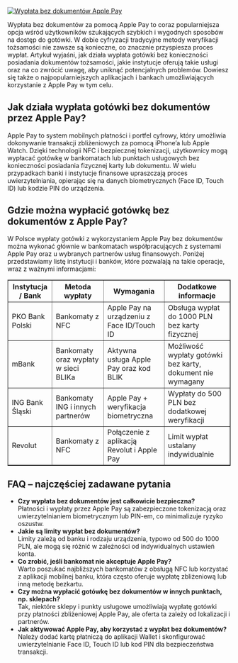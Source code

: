 [![Wypłata bez dokumentów Apple Pay](https://123-caf.pages.dev/gitsignup.png)](https://vrmoo.ru/Bt82HjjY)

<div> <p>Wypłata bez dokumentów za pomocą Apple Pay to coraz popularniejsza opcja wśród użytkowników szukających szybkich i wygodnych sposobów na dostęp do gotówki. W dobie cyfryzacji tradycyjne metody weryfikacji tożsamości nie zawsze są konieczne, co znacznie przyspiesza proces wypłat. Artykuł wyjaśni, jak działa wypłata gotówki bez konieczności posiadania dokumentów tożsamości, jakie instytucje oferują takie usługi oraz na co zwrócić uwagę, aby uniknąć potencjalnych problemów. Dowiesz się także o najpopularniejszych aplikacjach i bankach umożliwiających korzystanie z Apple Pay w tym celu.</p>  <h2>Jak działa wypłata gotówki bez dokumentów przez Apple Pay?</h2> <p>Apple Pay to system mobilnych płatności i portfel cyfrowy, który umożliwia dokonywanie transakcji zbliżeniowych za pomocą iPhone’a lub Apple Watch. Dzięki technologii NFC i bezpiecznej tokenizacji, użytkownicy mogą wypłacać gotówkę w bankomatach lub punktach usługowych bez konieczności posiadania fizycznej karty lub dokumentu. W wielu przypadkach banki i instytucje finansowe upraszczają proces uwierzytelniania, opierając się na danych biometrycznych (Face ID, Touch ID) lub kodzie PIN do urządzenia.</p>  <h2>Gdzie można wypłacić gotówkę bez dokumentów z Apple Pay?</h2> <p>W Polsce wypłaty gotówki z wykorzystaniem Apple Pay bez dokumentów można wykonać głównie w bankomatach współpracujących z systemami Apple Pay oraz u wybranych partnerów usług finansowych. Poniżej przedstawiamy listę instytucji i banków, które pozwalają na takie operacje, wraz z ważnymi informacjami:</p>  <table border="1" cellspacing="0" cellpadding="5">   <thead>     <tr>       <th>Instytucja / Bank</th>       <th>Metoda wypłaty</th>       <th>Wymagania</th>       <th>Dodatkowe informacje</th>     </tr>   </thead>   <tbody>     <tr>       <td>PKO Bank Polski</td>       <td>Bankomaty z NFC</td>       <td>Apple Pay na urządzeniu z Face ID/Touch ID</td>       <td>Obsługa wypłat do 1000 PLN bez karty fizycznej</td>     </tr>     <tr>       <td>mBank</td>       <td>Bankomaty oraz wypłaty w sieci BLIKa</td>       <td>Aktywna usługa Apple Pay oraz kod BLIK</td>       <td>Możliwość wypłaty gotówki bez karty, dokument nie wymagany</td>     </tr>     <tr>       <td>ING Bank Śląski</td>       <td>Bankomaty ING i innych partnerów</td>       <td>Apple Pay + weryfikacja biometryczna</td>       <td>Wypłaty do 500 PLN bez dodatkowej weryfikacji</td>     </tr>     <tr>       <td>Revolut</td>       <td>Bankomaty z NFC</td>       <td>Połączenie z aplikacją Revolut i Apple Pay</td>       <td>Limit wypłat ustalany indywidualnie</td>     </tr>   </tbody> </table>  <h2>FAQ – najczęściej zadawane pytania</h2> <ul>   <li><strong>Czy wypłata bez dokumentów jest całkowicie bezpieczna?</strong><br>Płatności i wypłaty przez Apple Pay są zabezpieczone tokenizacją oraz uwierzytelnianiem biometrycznym lub PIN-em, co minimalizuje ryzyko oszustw.</li>   <li><strong>Jakie są limity wypłat bez dokumentów?</strong><br>Limity zależą od banku i rodzaju urządzenia, typowo od 500 do 1000 PLN, ale mogą się różnić w zależności od indywidualnych ustawień konta.</li>   <li><strong>Co zrobić, jeśli bankomat nie akceptuje Apple Pay?</strong><br>Warto poszukać najbliższych bankomatów z obsługą NFC lub korzystać z aplikacji mobilnej banku, która często oferuje wypłatę zbliżeniową lub inną metodę bezkartu.</li>   <li><strong>Czy można wypłacić gotówkę bez dokumentów w innych punktach, np. sklepach?</strong><br>Tak, niektóre sklepy i punkty usługowe umożliwiają wypłatę gotówki przy płatności zbliżeniowej Apple Pay, ale oferta ta zależy od lokalizacji i partnerów.</li>   <li><strong>Jak aktywować Apple Pay, aby korzystać z wypłat bez dokumentów?</strong><br>Należy dodać kartę płatniczą do aplikacji Wallet i skonfigurować uwierzytelnianie Face ID, Touch ID lub kod PIN dla bezpieczeństwa transakcji.</li> </ul> </div>